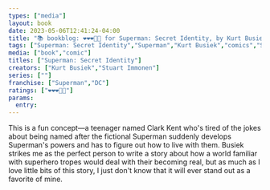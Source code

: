 ```yaml
---
types: ["media"]
layout: book
date: 2023-05-06T12:41:24-04:00
title: "📚 bookblog: ❤️❤️❤️🖤🖤 for Superman: Secret Identity, by Kurt Busiek and Stuart Immonen"
tags: ["Superman: Secret Identity","Superman","Kurt Busiek","comics","Stuart Immonen"]
media: ["book","comic"]
titles: ["Superman: Secret Identity"]
creators: ["Kurt Busiek","Stuart Immonen"]
series: [""]
franchise: ["Superman","DC"]
ratings: ["❤️❤️❤️🖤🖤"]
params:
  entry:
---
```

This is a fun concept—a teenager named Clark Kent who's tired of the jokes about being named after the fictional Superman suddenly develops Superman's powers and has to figure out how to live with them. Busiek strikes me as the perfect person to write a story about how a world familiar with superhero tropes would deal with their becoming real, but as much as I love little bits of this story, I just don't know that it will ever stand out as a favorite of mine.

